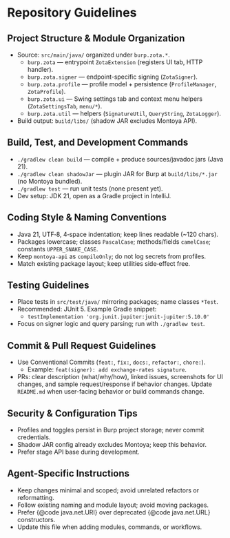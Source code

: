 # Repository Guidelines

## Project Structure & Module Organization
- Source: `src/main/java/` organized under `burp.zota.*`.
  - `burp.zota` — entrypoint `ZotaExtension` (registers UI tab, HTTP handler).
  - `burp.zota.signer` — endpoint-specific signing (`ZotaSigner`).
  - `burp.zota.profile` — profile model + persistence (`ProfileManager`, `ZotaProfile`).
  - `burp.zota.ui` — Swing settings tab and context menu helpers (`ZotaSettingsTab`, `menu/*`).
  - `burp.zota.util` — helpers (`SignatureUtil`, `QueryString`, `ZotaLogger`).
- Build output: `build/libs/` (shadow JAR excludes Montoya API).

## Build, Test, and Development Commands
- `./gradlew clean build` — compile + produce sources/javadoc jars (Java 21).
- `./gradlew clean shadowJar` — plugin JAR for Burp at `build/libs/*.jar` (no Montoya bundled).
- `./gradlew test` — run unit tests (none present yet).
- Dev setup: JDK 21, open as a Gradle project in IntelliJ.

## Coding Style & Naming Conventions
- Java 21, UTF‑8, 4‑space indentation; keep lines readable (~120 chars).
- Packages lowercase; classes `PascalCase`; methods/fields `camelCase`; constants `UPPER_SNAKE_CASE`.
- Keep `montoya-api` as `compileOnly`; do not log secrets from profiles.
- Match existing package layout; keep utilities side‑effect free.

## Testing Guidelines
- Place tests in `src/test/java/` mirroring packages; name classes `*Test`.
- Recommended: JUnit 5. Example Gradle snippet:
  - `testImplementation 'org.junit.jupiter:junit-jupiter:5.10.0'`
- Focus on signer logic and query parsing; run with `./gradlew test`.

## Commit & Pull Request Guidelines
- Use Conventional Commits (`feat:`, `fix:`, `docs:`, `refactor:`, `chore:`).
  - Example: `feat(signer): add exchange-rates signature`.
- PRs: clear description (what/why/how), linked issues, screenshots for UI changes, and sample request/response if behavior changes. Update `README.md` when user-facing behavior or build commands change.

## Security & Configuration Tips
- Profiles and toggles persist in Burp project storage; never commit credentials.
- Shadow JAR config already excludes Montoya; keep this behavior.
- Prefer stage API base during development.

## Agent-Specific Instructions
- Keep changes minimal and scoped; avoid unrelated refactors or reformatting.
- Follow existing naming and module layout; avoid moving packages.
- Prefer {@code java.net.URI} over deprecated {@code java.net.URL} constructors.
- Update this file when adding modules, commands, or workflows.
